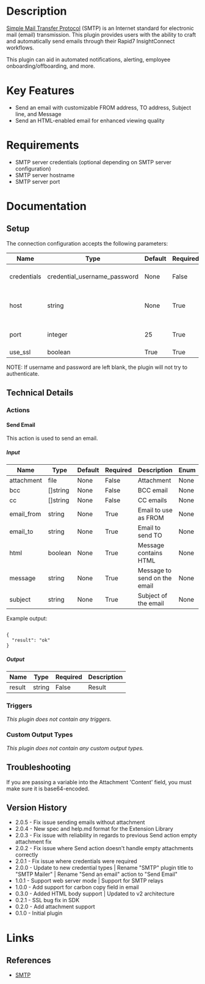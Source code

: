 # Description

[Simple Mail Transfer Protocol](https://en.wikipedia.org/wiki/Simple_Mail_Transfer_Protocol) (SMTP) is an
Internet standard for electronic mail (email) transmission. This plugin provides users with the ability to craft and automatically send emails through their Rapid7 InsightConnect workflows.

This plugin can aid in automated notifications, alerting, employee onboarding/offboarding, and more.

# Key Features

* Send an email with customizable FROM address, TO address, Subject line, and Message
* Send an HTML-enabled email for enhanced viewing quality

# Requirements

* SMTP server credentials (optional depending on SMTP server configuration)
* SMTP server hostname
* SMTP server port

# Documentation

## Setup

The connection configuration accepts the following parameters:

|Name|Type|Default|Required|Description|Enum|
|----|----|-------|--------|-----------|----|
|credentials|credential_username_password|None|False|Username and password|None|
|host|string|None|True|Host of SMTP server to connect to|None|
|port|integer|25|True|Port of SMTP server|None|
|use_ssl|boolean|True|True|Use SSL|None|

NOTE: If username and password are left blank, the plugin will not try to authenticate.

## Technical Details

### Actions

#### Send Email

This action is used to send an email.

##### Input

|Name|Type|Default|Required|Description|Enum|
|----|----|-------|--------|-----------|----|
|attachment|file|None|False|Attachment|None|
|bcc|[]string|None|False|BCC email|None|
|cc|[]string|None|False|CC emails|None|
|email_from|string|None|True|Email to use as FROM|None|
|email_to|string|None|True|Email to send TO|None|
|html|boolean|None|True|Message contains HTML|None|
|message|string|None|True|Message to send on the email|None|
|subject|string|None|True|Subject of the email|None|

Example output:

```

{
  "result": "ok"
}

```

##### Output

|Name|Type|Required|Description|
|----|----|--------|-----------|
|result|string|False|Result|

### Triggers

_This plugin does not contain any triggers._

### Custom Output Types

_This plugin does not contain any custom output types._

## Troubleshooting

If you are passing a variable into the Attachment 'Content' field, you must make sure it is base64-encoded.

## Version History

* 2.0.5 - Fix issue sending emails without attachment
* 2.0.4 - New spec and help.md format for the Extension Library
* 2.0.3 - Fix issue with reliability in regards to previous Send action empty attachment fix
* 2.0.2 - Fix issue where Send action doesn't handle empty attachments correctly
* 2.0.1 - Fix issue where credentials were required
* 2.0.0 - Update to new credential types | Rename "SMTP" plugin title to "SMTP Mailer" | Rename "Send an email" action to "Send Email"
* 1.0.1 - Support web server mode | Support for SMTP relays
* 1.0.0 - Add support for carbon copy field in email
* 0.3.0 - Added HTML body support | Updated to v2 architecture
* 0.2.1 - SSL bug fix in SDK
* 0.2.0 - Add attachment support
* 0.1.0 - Initial plugin

# Links

## References

* [SMTP](https://en.wikipedia.org/wiki/Simple_Mail_Transfer_Protocol)